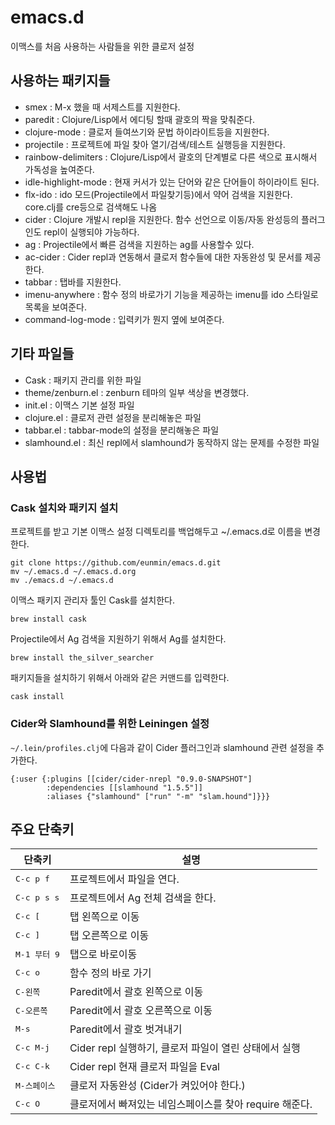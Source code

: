 # emacs.d
이맥스를 처음 사용하는 사람들을 위한 클로저 설정

## 사용하는 패키지들
- smex : M-x 했을 때 서제스트를 지원한다.
- paredit : Clojure/Lisp에서 에디팅 할때 괄호의 짝을 맞춰준다.
- clojure-mode : 클로저 들여쓰기와 문법 하이라이트등을 지원한다.
- projectile : 프로젝트에 파일 찾아 열기/검색/테스트 실행등을 지원한다. 
- rainbow-delimiters : Clojure/Lisp에서 괄호의 단계별로 다른 색으로 표시해서 가독성을 높여준다.
- idle-highlight-mode : 현재 커서가 있는 단어와 같은 단어들이 하이라이트 된다.
- flx-ido : ido 모드(Projectile에서 파일찾기등)에서 약어 검색을 지원한다. core.clj를 cre등으로 검색해도 나옴
- cider : Clojure 개발시 repl을 지원한다. 함수 선언으로 이동/자동 완성등의 플러그인도 repl이 실행되야 가능하다.
- ag : Projectile에서 빠른 검색을 지원하는 ag를 사용할수 있다.
- ac-cider : Cider repl과 연동해서 클로저 함수들에 대한 자동완성 및 문서를 제공한다.
- tabbar : 탭바를 지원한다.
- imenu-anywhere : 함수 정의 바로가기 기능을 제공하는 imenu를 ido 스타일로 목록을 보여준다.
- command-log-mode : 입력키가 뭔지 옆에 보여준다.

## 기타 파일들
- Cask : 패키지 관리를 위한 파일
- theme/zenburn.el : zenburn 테마의 일부 색상을 변경했다.
- init.el : 이맥스 기본 설정 파일
- clojure.el : 클로저 관련 설정을 분리해놓은 파일
- tabbar.el : tabbar-mode의 설정을 분리해놓은 파일
- slamhound.el : 최신 repl에서 slamhound가 동작하지 않는 문제를 수정한 파일

## 사용법
### Cask 설치와 패키지 설치
프로젝트를 받고 기본 이맥스 설정 디렉토리를 백업해두고 ~/.emacs.d로 이름을 변경한다.
```
git clone https://github.com/eunmin/emacs.d.git
mv ~/.emacs.d ~/.emacs.d.org
mv ./emacs.d ~/.emacs.d
```
이맥스 패키지 관리자 툴인 Cask를 설치한다.
```
brew install cask
```
Projectile에서 Ag 검색을 지원하기 위해서 Ag를 설치한다.
```
brew install the_silver_searcher
```
패키지들을 설치하기 위해서 아래와 같은 커맨드를 입력한다.
```
cask install
```

### Cider와 Slamhound를 위한 Leiningen 설정
`~/.lein/profiles.clj`에 다음과 같이 Cider 플러그인과 slamhound 관련 설정을 추가한다.
```
{:user {:plugins [[cider/cider-nrepl "0.9.0-SNAPSHOT"]
        :dependencies [[slamhound "1.5.5"]]
        :aliases {"slamhound" ["run" "-m" "slam.hound"]}}}
```
## 주요 단축키
단축키               | 설명
---------------------|------------------------------------------------------------
<kbd>C-c p f</kbd>   | 프로젝트에서 파일을 연다.
<kbd>C-c p s s</kbd> | 프로젝트에서 Ag 전체 검색을 한다.
<kbd>C-c [</kbd>     | 탭 왼쪽으로 이동
<kbd>C-c ]</kbd>     | 탭 오른쪽으로 이동
<kbd>M-1 부터 9</kbd>| 탭으로 바로이동
<kbd>C-c o</kbd>     | 함수 정의 바로 가기
<kbd>C-왼쪽</kbd>    | Paredit에서 괄호 왼쪽으로 이동
<kbd>C-오른쪽</kbd>  | Paredit에서 괄호 오른쪽으로 이동
<kbd>M-s</kbd>       | Paredit에서 괄호 벗겨내기
<kbd>C-c M-j</kbd>   | Cider repl 실행하기, 클로저 파일이 열린 상태에서 실행
<kbd>C-c C-k</kbd>   | Cider repl 현재 클로저 파일을 Eval
<kbd>M-스페이스</kbd>| 클로저 자동완성 (Cider가 켜있어야 한다.)
<kbd>C-c O</kbd>     | 클로저에서 빠져있는 네임스페이스를 찾아 require 해준다.
